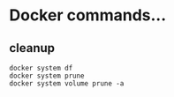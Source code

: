 # Docker commands...

## cleanup
```
docker system df
docker system prune
docker system volume prune -a
```
